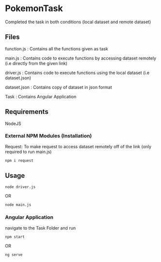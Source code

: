# PokemonTask
Completed the task in both conditions (local dataset and remote dataset)

## Files
function.js   : Contains all the functions given as task

main.js       : Contains code to execute functions by accessing dataset remotely (i.e directly from the given link)

driver.js     : Contains code to execute functions using the local dataset (i.e dataset.json)

dataset.json  : Contains copy of dataset in json format

Task          : Contains Angular Application

## Requirements
NodeJS

### External NPM Modules (Installation)
Request: To make request to access dataset remotely off of the link (only required to run main.js)
```bash
npm i request
```

## Usage
```bash
node driver.js
```
OR
```bash
node main.js
```

### Angular Application
navigate to the Task Folder and run
```bash
npm start
```
OR
```bash
ng serve
```
